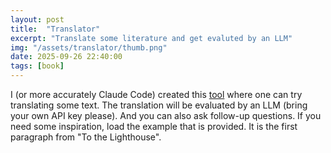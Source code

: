 ```yaml
---
layout: post
title:  "Translator"
excerpt: "Translate some literature and get evaluted by an LLM"
img: "/assets/translator/thumb.png"
date: 2025-09-26 22:40:00
tags: [book]
---
```


I (or more accurately Claude Code) created this [tool](https://fanyangxyz.github.io/translator) where one can try translating some text.
The translation will be evaluated by an LLM (bring your own API key please). And you can also ask follow-up questions.
If you need some inspiration, load the example that is provided. It is the first paragraph from "To the Lighthouse". 
